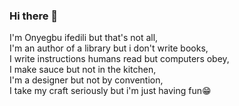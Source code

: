 ### Hi there 👋

I'm Onyegbu ifedili but that's not all,  
I'm an author of a library but i don't write books,  
I write instructions humans read but computers obey,  
I make sauce but not in the kitchen,  
I'm a designer but not by convention,  
I take my craft seriously but i'm just having fun😁
